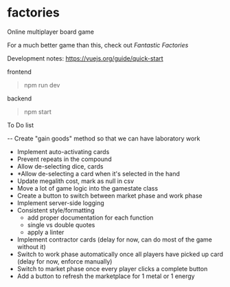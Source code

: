 # factories

Online multiplayer board game

For a much better game than this, check out _Fantastic Factories_

Development notes:
https://vuejs.org/guide/quick-start

frontend

> npm run dev

backend

> npm start

To Do list

-- Create "gain goods" method so that we can have laboratory work

- Implement auto-activating cards
- Prevent repeats in the compound
- Allow de-selecting dice, cards
- \*Allow de-selecting a card when it's selected in the hand
- Update megalith cost, mark as null in csv
- Move a lot of game logic into the gamestate class
- Create a button to switch between market phase and work phase
- Implement server-side logging
- Consistent style/formatting
  - add proper documentation for each function
  - single vs double quotes
  - apply a linter
- Implement contractor cards (delay for now, can do most of the game without it)
- Switch to work phase automatically once all players have picked up card (delay for now, enforce manually)
- Switch to market phase once every player clicks a complete button
- Add a button to refresh the marketplace for 1 metal or 1 energy
